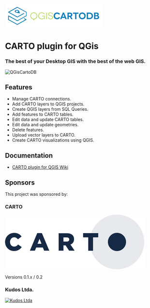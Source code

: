 ![Logo](images/logo.jpg?raw=true "CARTO plugin for QGis")
================================================
# CARTO plugin for QGis
### The best of your Desktop GIS with the best of the web GIS.

![QGisCartoDB](https://lh3.googleusercontent.com/aVV2C4SigQ6Tu15LCO9kSeHNDZIQe3qr1alt4NMMq6Y=w1161-h659-no "QGIS CARTO")

## Features

* Manage CARTO connections.
* Add CARTO layers to QGIS projects.
* Create QGIS layers from SQL Queries.
* Add features to CARTO tables.
* Edit data and update CARTO tables.
* Edit data and update geometries.
* Delete features.
* Upload vector layers to CARTO.
* Create CARTO visualizations using QGIS.

## Documentation

* [CARTO plugin for QGIS Wiki](https://github.com/gkudos/qgis-cartodb/wiki)


## Sponsors

This project was sponsored by:

### CARTO

[![CARTO](images/logo_carto.png)](https://carto.com/)

Versions 0.1.x / 0.2


### Kudos Ltda.

[![Kudos Ltda](https://lh3.googleusercontent.com/63fyD2eSIM58HPj_rZfyjyVryahxPinVWWdzL7OvLvg=w640-h261-no)](http://gkudos.com/)
